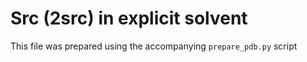 # Src (2src) in explicit solvent
This file was prepared using the accompanying `prepare_pdb.py` script
